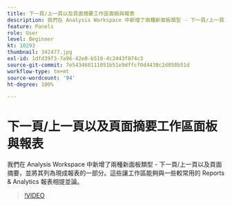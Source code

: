 ```yaml
---
title: 下一頁/上一頁以及頁面摘要工作區面板與報表
description: 我們在 Analysis Workspace 中新增了兩種新面板類型 - 下一頁/上一頁以及頁面摘要，並將其列為現成報表的一部分。這些讓工作區能夠與一些較常用的 Reports & Analytics 報表相提並論。
feature: Panels
role: User
level: Beginner
kt: 10293
thumbnail: 342477.jpg
exl-id: 1dfd39f3-7a96-42e0-b510-4c2443f074c3
source-git-commit: 7e543468111051b51e9dffcf0d4438c2d058b51d
workflow-type: tm+mt
source-wordcount: '94'
ht-degree: 100%

---
```


# 下一頁/上一頁以及頁面摘要工作區面板與報表

我們在 Analysis Workspace 中新增了兩種新面板類型 - 下一頁/上一頁以及頁面摘要，並將其列為現成報表的一部分。這些讓工作區能夠與一些較常用的 Reports &amp; Analytics 報表相提並論。

>[!VIDEO](https://video.tv.adobe.com/v/342477/?quality=12&learn=on)
